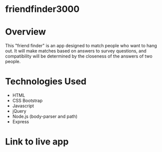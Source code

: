 # friendfinder3000

# Overview
This "friend finder" is an app designed to match people who want to hang out.  It will make matches based on answers to survey questions, and compatibility will be determined by the closeness of the answers of two people.

# Technologies Used
* HTML
* CSS Bootstrap
* Javascript
* jQuery
* Node.js (body-parser and path)
* Express

# Link to live app


